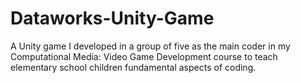 # Dataworks-Unity-Game
A Unity game I developed in a group of five as the main coder in my Computational Media: Video Game Development course to teach elementary school children fundamental aspects of coding.
